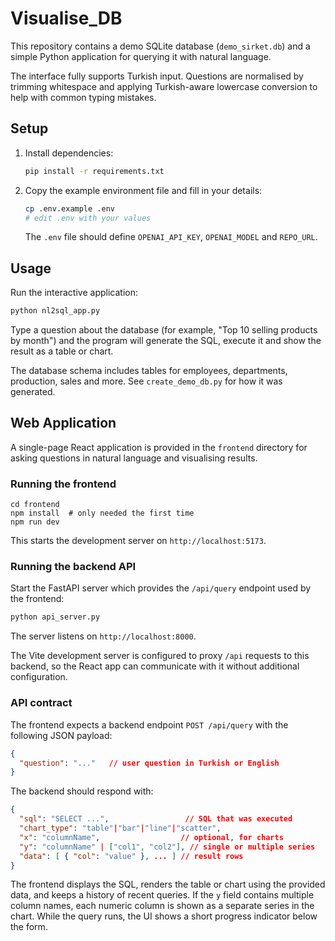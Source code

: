 # Visualise_DB

This repository contains a demo SQLite database (`demo_sirket.db`) and a simple Python application for querying it with natural language.

The interface fully supports Turkish input. Questions are normalised by trimming whitespace and applying Turkish-aware lowercase conversion to help with common typing mistakes.

## Setup
1. Install dependencies:
   ```bash
   pip install -r requirements.txt
   ```
2. Copy the example environment file and fill in your details:
   ```bash
   cp .env.example .env
   # edit .env with your values
   ```
   The `.env` file should define `OPENAI_API_KEY`, `OPENAI_MODEL` and `REPO_URL`.

## Usage
Run the interactive application:
```bash
python nl2sql_app.py
```
Type a question about the database (for example, "Top 10 selling products by month") and the program will generate the SQL, execute it and show the result as a table or chart.

The database schema includes tables for employees, departments, production, sales and more. See `create_demo_db.py` for how it was generated.

## Web Application
A single-page React application is provided in the `frontend` directory for asking questions in natural language and visualising results.

### Running the frontend
```
cd frontend
npm install  # only needed the first time
npm run dev
```
This starts the development server on `http://localhost:5173`.

### Running the backend API
Start the FastAPI server which provides the `/api/query` endpoint used by the frontend:
```bash
python api_server.py
```
The server listens on `http://localhost:8000`.

The Vite development server is configured to proxy `/api` requests to this backend, so the React app can communicate with it without additional configuration.

### API contract
The frontend expects a backend endpoint `POST /api/query` with the following JSON payload:
```json
{
  "question": "..."   // user question in Turkish or English
}
```
The backend should respond with:
```json
{
  "sql": "SELECT ...",                 // SQL that was executed
  "chart_type": "table"|"bar"|"line"|"scatter",
  "x": "columnName",                  // optional, for charts
  "y": "columnName" | ["col1", "col2"], // single or multiple series
  "data": [ { "col": "value" }, ... ] // result rows
}
```
The frontend displays the SQL, renders the table or chart using the provided data, and keeps a history of recent queries. If the `y` field
contains multiple column names, each numeric column is shown as a separate series in the chart.
While the query runs, the UI shows a short progress indicator below the form.
